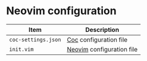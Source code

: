 # Neovim configuration

| Item                | Description         |
|---------------------|---------------------|
| `coc-settings.json` | [Coc](https://github.com/neoclide/coc.nvim) configuration file |
| `init.vim`          | [Neovim](https://neovim.io) configuration file |
